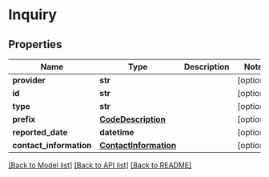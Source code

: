 # Inquiry


## Properties
Name | Type | Description | Notes
------------ | ------------- | ------------- | -------------
**provider** | **str** |  | [optional] 
**id** | **str** |  | [optional] 
**type** | **str** |  | [optional] 
**prefix** | [**CodeDescription**](CodeDescription.md) |  | [optional] 
**reported_date** | **datetime** |  | [optional] 
**contact_information** | [**ContactInformation**](ContactInformation.md) |  | [optional] 

[[Back to Model list]](../README.md#documentation-for-models) [[Back to API list]](../README.md#documentation-for-api-endpoints) [[Back to README]](../README.md)


